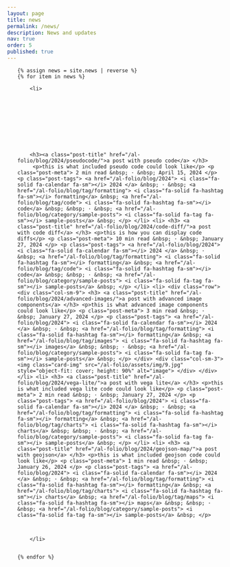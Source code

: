 ```yaml
---
layout: page
title: news
permalink: /news/
description: News and updates
nav: true
order: 5
published: true
---
```


<div>






<ul class="post-list"> 
	
	
	
	{% assign news = site.news | reverse %}
    {% for item in news %}
	
		<li> 
        
        
        
        
        
        
        
      
        
        
        <h3><a class="post-title" href="/al-folio/blog/2024/pseudocode/">a post with pseudo code</a> </h3>
		 <p>this is what included pseudo code could look like</p> <p class="post-meta"> 2 min read &nbsp; · &nbsp; April 15, 2024 </p> <p class="post-tags"> <a href="/al-folio/blog/2024"> <i class="fa-solid fa-calendar fa-sm"></i> 2024 </a> &nbsp; · &nbsp; <a href="/al-folio/blog/tag/formatting"> <i class="fa-solid fa-hashtag fa-sm"></i> formatting</a> &nbsp; <a href="/al-folio/blog/tag/code"> <i class="fa-solid fa-hashtag fa-sm"></i> code</a> &nbsp; &nbsp; · &nbsp; <a href="/al-folio/blog/category/sample-posts"> <i class="fa-solid fa-tag fa-sm"></i> sample-posts</a> &nbsp; </p> </li> <li> <h3> <a class="post-title" href="/al-folio/blog/2024/code-diff/">a post with code diff</a> </h3> <p>this is how you can display code diffs</p> <p class="post-meta"> 10 min read &nbsp; · &nbsp; January 27, 2024 </p> <p class="post-tags"> <a href="/al-folio/blog/2024"> <i class="fa-solid fa-calendar fa-sm"></i> 2024 </a> &nbsp; · &nbsp; <a href="/al-folio/blog/tag/formatting"> <i class="fa-solid fa-hashtag fa-sm"></i> formatting</a> &nbsp; <a href="/al-folio/blog/tag/code"> <i class="fa-solid fa-hashtag fa-sm"></i> code</a> &nbsp; &nbsp; · &nbsp; <a href="/al-folio/blog/category/sample-posts"> <i class="fa-solid fa-tag fa-sm"></i> sample-posts</a> &nbsp; </p> </li> <li> <div class="row"> <div class="col-sm-9"> <h3> <a class="post-title" href="/al-folio/blog/2024/advanced-images/">a post with advanced image components</a> </h3> <p>this is what advanced image components could look like</p> <p class="post-meta"> 3 min read &nbsp; · &nbsp; January 27, 2024 </p> <p class="post-tags"> <a href="/al-folio/blog/2024"> <i class="fa-solid fa-calendar fa-sm"></i> 2024 </a> &nbsp; · &nbsp; <a href="/al-folio/blog/tag/formatting"> <i class="fa-solid fa-hashtag fa-sm"></i> formatting</a> &nbsp; <a href="/al-folio/blog/tag/images"> <i class="fa-solid fa-hashtag fa-sm"></i> images</a> &nbsp; &nbsp; · &nbsp; <a href="/al-folio/blog/category/sample-posts"> <i class="fa-solid fa-tag fa-sm"></i> sample-posts</a> &nbsp; </p> </div> <div class="col-sm-3"> <img class="card-img" src="/al-folio/assets/img/9.jpg" style="object-fit: cover; height: 90%" alt="image"> </div> </div> </li> <li> <h3> <a class="post-title" href="/al-folio/blog/2024/vega-lite/">a post with vega lite</a> </h3> <p>this is what included vega lite code could look like</p> <p class="post-meta"> 2 min read &nbsp; · &nbsp; January 27, 2024 </p> <p class="post-tags"> <a href="/al-folio/blog/2024"> <i class="fa-solid fa-calendar fa-sm"></i> 2024 </a> &nbsp; · &nbsp; <a href="/al-folio/blog/tag/formatting"> <i class="fa-solid fa-hashtag fa-sm"></i> formatting</a> &nbsp; <a href="/al-folio/blog/tag/charts"> <i class="fa-solid fa-hashtag fa-sm"></i> charts</a> &nbsp; &nbsp; · &nbsp; <a href="/al-folio/blog/category/sample-posts"> <i class="fa-solid fa-tag fa-sm"></i> sample-posts</a> &nbsp; </p> </li> <li> <h3> <a class="post-title" href="/al-folio/blog/2024/geojson-map/">a post with geojson</a> </h3> <p>this is what included geojson code could look like</p> <p class="post-meta"> 1 min read &nbsp; · &nbsp; January 26, 2024 </p> <p class="post-tags"> <a href="/al-folio/blog/2024"> <i class="fa-solid fa-calendar fa-sm"></i> 2024 </a> &nbsp; · &nbsp; <a href="/al-folio/blog/tag/formatting"> <i class="fa-solid fa-hashtag fa-sm"></i> formatting</a> &nbsp; <a href="/al-folio/blog/tag/charts"> <i class="fa-solid fa-hashtag fa-sm"></i> charts</a> &nbsp; <a href="/al-folio/blog/tag/maps"> <i class="fa-solid fa-hashtag fa-sm"></i> maps</a> &nbsp; &nbsp; · &nbsp; <a href="/al-folio/blog/category/sample-posts"> <i class="fa-solid fa-tag fa-sm"></i> sample-posts</a> &nbsp; </p> 
        
        
        
		</li> 
		
		
    {% endfor %}
	
		
	
		 
		 
</ul>
 
</div>
